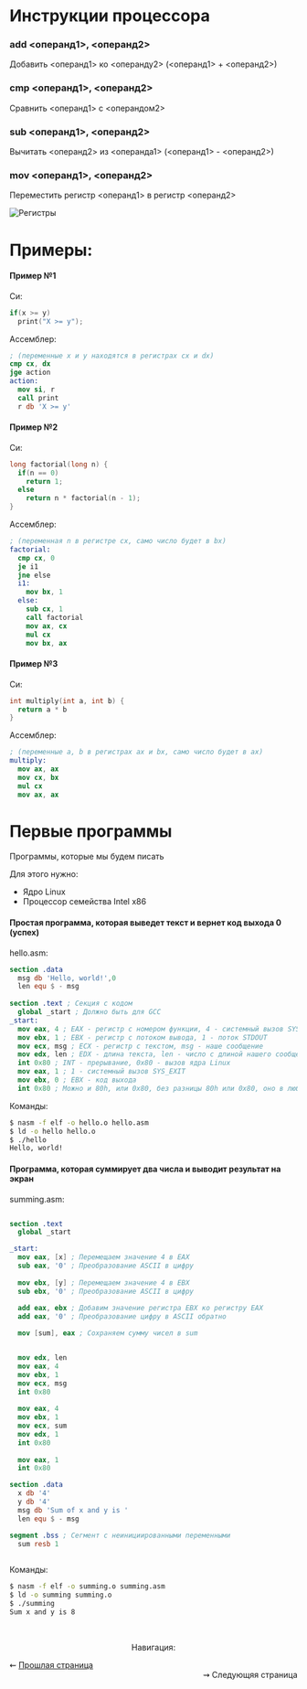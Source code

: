 # Инструкции процессора

### add <операнд1>, <операнд2>
Добавить <операнд1> ко <операнду2> (<операнд1> + <операнд2>)

### cmp <операнд1>, <операнд2>
Сравнить <операнд1> с <операндом2>

### sub <операнд1>, <операнд2>
Вычитать <операнд2> из <операнда1> (<операнд1> - <операнд2>)

### mov <операнд1>, <операнд2>
Переместить регистр <операнд1> в регистр <операнд2>


![Регистры](https://upload.wikimedia.org/wikipedia/commons/thumb/1/15/Table_of_x86_Registers_svg.svg/1920px-Table_of_x86_Registers_svg.svg.png)


# Примеры:

#### Пример №1

Си:
```c
if(x >= y)
  print("X >= y");
```

Ассемблер:
```nasm
; (переменные x и y находятся в регистрах cx и dx)
cmp cx, dx
jge action
action:
  mov si, r
  call print
  r db 'X >= y'
```

#### Пример №2

Си:
```c
long factorial(long n) {
  if(n == 0)
    return 1;
  else
    return n * factorial(n - 1);
}
```

Ассемблер:
```nasm
; (переменная n в регистре cx, само число будет в bx)
factorial:
  cmp cx, 0
  je i1
  jne else
  i1:
    mov bx, 1
  else:
    sub cx, 1
    call factorial
    mov ax, cx
    mul cx
    mov bx, ax
```

#### Пример №3

Си:
```c
int multiply(int a, int b) {
  return a * b
}
```

Ассемблер:
```nasm
; (переменные a, b в регистрах ax и bx, само число будет в ax)
multiply:
  mov ax, ax
  mov cx, bx
  mul cx
  mov ax, ax
```

# Первые программы

Программы, которые мы будем писать

Для этого нужно:
* Ядро Linux
* Процессор семейства Intel x86

#### Простая программа, которая выведет текст и вернет код выхода 0 (успех)

hello.asm:
```nasm
section .data
  msg db 'Hello, world!',0
  len equ $ - msg
 
section .text ; Секция с кодом
  global _start ; Должно быть для GCC
_start:
  mov eax, 4 ; EAX - регистр с номером функции, 4 - системный вызов SYS_WRITE
  mov ebx, 1 ; EBX - регистр с потоком вывода, 1 - поток STDOUT
  mov ecx, msg ; ECX - регистр с текстом, msg - наше сообщение
  mov edx, len ; EDX - длина текста, len - число с длиной нашего сообщения
  int 0x80 ; INT - прерывание, 0x80 - вызов ядра Linux
  mov eax, 1 ; 1 - системный вызов SYS_EXIT
  mov ebx, 0 ; EBX - код выхода
  int 0x80 ; Можно и 80h, или 0x80, без разницы 80h или 0x80, оно в любом случае будет вызывать ядро Linux
```

Команды:
```bash
$ nasm -f elf -o hello.o hello.asm
$ ld -o hello hello.o
$ ./hello
Hello, world!
```

#### Программа, которая суммирует два числа и выводит результат на экран

summing.asm:
```nasm

section .text
  global _start

_start:
  mov eax, [x] ; Перемещаем значение 4 в EAX
  sub eax, '0' ; Преобразование ASCII в цифру
  
  mov ebx, [y] ; Перемещаем значение 4 в EBX
  sub ebx, '0' ; Преобразование ASCII в цифру
  
  add eax, ebx ; Добавим значение регистра EBX ко регистру EAX
  add eax, '0' ; Преобразование цифру в ASCII обратно

  mov [sum], eax ; Сохраняем сумму чисел в sum


  mov edx, len
  mov eax, 4
  mov ebx, 1
  mov ecx, msg
  int 0x80
  
  mov eax, 4
  mov ebx, 1
  mov ecx, sum
  mov edx, 1
  int 0x80
  
  mov eax, 1
  int 0x80

section .data
  x db '4'
  y db '4'
  msg db 'Sum of x and y is '
  len equ $ - msg

segment .bss ; Сегмент с неинициированными переменными
  sum resb 1
 
```

Команды:
```bash
$ nasm -f elf -o summing.o summing.asm
$ ld -o summing summing.o
$ ./summing
Sum x and y is 8
```

<br/>
<p align="center">
Навигация:
  
  <div align="left">
    ⇜ <a href="start.md">Прошлая страница</a>
  </div>
  <div align="right">
    ⇝ <a>Следующяя страница</a>
  </div>
</p>

